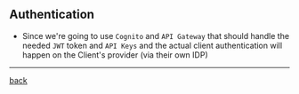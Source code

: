 ## Authentication

* Since we're going to use `Cognito` and `API Gateway` that should handle the needed `JWT` token and `API Keys` and the actual client authentication will happen on the Client's provider (via their own IDP)

<hr />

[back](./README.md)

